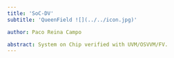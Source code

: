 ```yaml
---
title: 'SoC-DV'
subtitle: 'QueenField ![](../../icon.jpg)'

author: Paco Reina Campo

abstract: System on Chip verified with UVM/OSVVM/FV.
---
```

